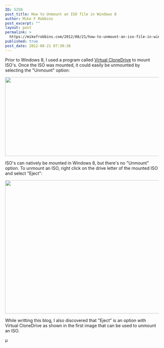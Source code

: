 ```yaml
---
ID: 5250
post_title: How to Unmount an ISO file in Windows 8
author: Mike F Robbins
post_excerpt: ""
layout: post
permalink: >
  https://mikefrobbins.com/2012/08/21/how-to-unmount-an-iso-file-in-windows-8/
published: true
post_date: 2012-08-21 07:30:36
---
```

Prior to Windows 8, I used a program called <a href="http://www.slysoft.com/en/virtual-clonedrive.html" target="_blank">Virtual CloneDrive</a> to mount ISO's. Once the ISO was mounted, it could easily be unmounted by selecting the "Unmount" option:

<a href="http://mikefrobbins.com/wp-content/uploads/2012/08/unmount1.jpg"><img class="alignnone size-full wp-image-5251" title="unmount1" src="http://mikefrobbins.com/wp-content/uploads/2012/08/unmount1.jpg" alt="" width="640" height="259" /></a>

ISO's can natively be mounted in Windows 8, but there's no "Unmount" option. To unmount an ISO, right click on the drive letter of the mounted ISO and select "Eject":

<a href="http://mikefrobbins.com/wp-content/uploads/2012/08/unmount2.jpg"><img class="alignnone size-full wp-image-5252" title="unmount2" src="http://mikefrobbins.com/wp-content/uploads/2012/08/unmount2.jpg" alt="" width="516" height="437" /></a>

While writting this blog, I also discovered that "Eject" is an option with Virtual CloneDrive as shown in the first image that can be used to unmount an ISO.

µ